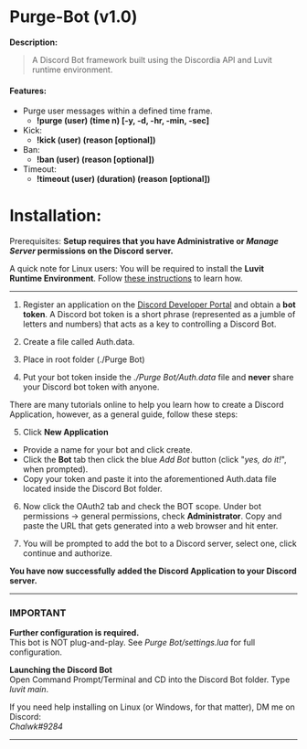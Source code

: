 # Purge-Bot (v1.0)

**Description:**<br/>
> A Discord Bot framework built using the Discordia API and Luvit runtime environment. 

#### Features:

- Purge user messages within a defined time frame.
   - **!purge (user) (time n) [-y, -d, -hr, -min, -sec]**
- Kick:
   - **!kick (user) (reason [optional])**
- Ban:
   - **!ban (user) (reason [optional])**
- Timeout:
   - **!timeout (user) (duration) (reason [optional])**
   
# Installation:

Prerequisites:
**Setup requires that you have Administrative or _Manage Server_ permissions on the Discord server.**

A quick note for Linux users:
You will be required to install the **Luvit Runtime Environment**. Follow [these instructions](https://luvit.io/install.html) to learn how.

-----

1. Register an application on the [Discord Developer Portal](https://Discordapp.com/developers/applications/) and obtain a **bot token**.
   A Discord bot token is a short phrase (represented as a jumble of letters and numbers) that acts as a key to controlling a Discord Bot.

2. Create a file called Auth.data.
3. Place in root folder (./Purge Bot)
4. Put your bot token inside the *./Purge Bot/Auth.data* file and **never** share your Discord bot token with anyone.

There are many tutorials online to help you learn how to create a Discord Application, however, as a general guide, follow these steps:

5. Click **New Application**
- Provide a name for your bot and click create.
- Click the **Bot** tab then click the blue *Add Bot* button (click "*yes, do it!*", when prompted).
- Copy your token and paste it into the aforementioned Auth.data file located inside the Discord Bot folder.

6. Now click the OAuth2 tab and check the BOT scope.
   Under bot permissions -> general permissions, check **Administrator**.
   Copy and paste the URL that gets generated into a web browser and hit enter.

7. You will be prompted to add the bot to a Discord server, select one, click continue and authorize.

**You have now successfully added the Discord Application to your Discord server.**

____

### **IMPORTANT**

**Further configuration is required.**<br/>
This bot is NOT plug-and-play. See *Purge Bot/settings.lua* for full configuration.

**Launching the Discord Bot**<br/>
Open Command Prompt/Terminal and CD into the Discord Bot folder. Type *luvit main*.

If you need help installing on Linux (or Windows, for that matter), DM me on Discord:<br/>
_Chalwk#9284_

____
